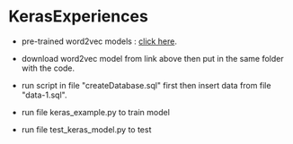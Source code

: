 # KerasExperiences
- pre-trained word2vec models : [click here](https://drive.google.com/open?id=0B1GKSX6YCHXlakkzQ2plZVdUUE0).

- download word2vec model from link above then put in the same folder with the code.

- run script in file "createDatabase.sql" first then insert data from file "data-1.sql".

- run file keras_example.py to train model 

- run file test_keras_model.py to test

